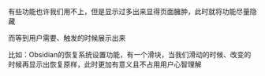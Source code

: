 有些功能也许我们用不上，但是显示过多出来显得页面臃肿，此时就将功能尽量隐藏

而等到用户需要、触发的时候展示出来

比如：Obsidian的恢复系统设置功能，有一个滑块，当我们滑动的时候、改变的时候再显示出恢复原样，此时更加有意义且不占用用户心智理解